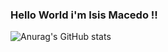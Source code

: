 ### Hello World i'm Isis Macedo !! 

![Anurag's GitHub stats](https://github-readme-stats.vercel.app/api?username=anuraghazra&show_icons=true&theme=radical)
